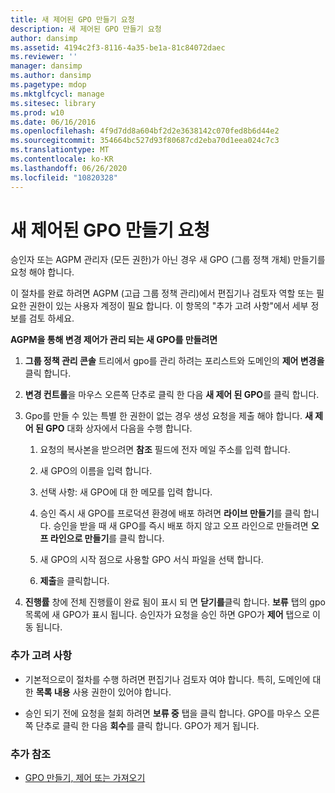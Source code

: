 ```yaml
---
title: 새 제어된 GPO 만들기 요청
description: 새 제어된 GPO 만들기 요청
author: dansimp
ms.assetid: 4194c2f3-8116-4a35-be1a-81c84072daec
ms.reviewer: ''
manager: dansimp
ms.author: dansimp
ms.pagetype: mdop
ms.mktglfcycl: manage
ms.sitesec: library
ms.prod: w10
ms.date: 06/16/2016
ms.openlocfilehash: 4f9d7dd8a604bf2d2e3638142c070fed8b6d44e2
ms.sourcegitcommit: 354664bc527d93f80687cd2eba70d1eea024c7c3
ms.translationtype: MT
ms.contentlocale: ko-KR
ms.lasthandoff: 06/26/2020
ms.locfileid: "10820328"
---
```

# 새 제어된 GPO 만들기 요청


승인자 또는 AGPM 관리자 (모든 권한)가 아닌 경우 새 GPO (그룹 정책 개체) 만들기를 요청 해야 합니다.

이 절차를 완료 하려면 AGPM (고급 그룹 정책 관리)에서 편집기나 검토자 역할 또는 필요한 권한이 있는 사용자 계정이 필요 합니다. 이 항목의 "추가 고려 사항"에서 세부 정보를 검토 하세요.

**AGPM을 통해 변경 제어가 관리 되는 새 GPO를 만들려면**

1.  **그룹 정책 관리 콘솔** 트리에서 gpo를 관리 하려는 포리스트와 도메인의 **제어 변경을** 클릭 합니다.

2.  **변경 컨트롤**을 마우스 오른쪽 단추로 클릭 한 다음 **새 제어 된 GPO**를 클릭 합니다.

3.  Gpo를 만들 수 있는 특별 한 권한이 없는 경우 생성 요청을 제출 해야 합니다. **새 제어 된 GPO** 대화 상자에서 다음을 수행 합니다.

    1.  요청의 복사본을 받으려면 **참조** 필드에 전자 메일 주소를 입력 합니다.

    2.  새 GPO의 이름을 입력 합니다.

    3.  선택 사항: 새 GPO에 대 한 메모를 입력 합니다.

    4.  승인 즉시 새 GPO를 프로덕션 환경에 배포 하려면 **라이브 만들기**를 클릭 합니다. 승인을 받을 때 새 GPO를 즉시 배포 하지 않고 오프 라인으로 만들려면 **오프 라인으로 만들기**를 클릭 합니다.

    5.  새 GPO의 시작 점으로 사용할 GPO 서식 파일을 선택 합니다.

    6.  **제출**을 클릭합니다.

4.  **진행률** 창에 전체 진행률이 완료 됨이 표시 되 면 **닫기를**클릭 합니다. **보류** 탭의 gpo 목록에 새 GPO가 표시 됩니다. 승인자가 요청을 승인 하면 GPO가 **제어** 탭으로 이동 됩니다.

### 추가 고려 사항

-   기본적으로이 절차를 수행 하려면 편집기나 검토자 여야 합니다. 특히, 도메인에 대 한 **목록 내용** 사용 권한이 있어야 합니다.

-   승인 되기 전에 요청을 철회 하려면 **보류 중** 탭을 클릭 합니다. GPO를 마우스 오른쪽 단추로 클릭 한 다음 **회수**를 클릭 합니다. GPO가 제거 됩니다.

### 추가 참조

-   [GPO 만들기, 제어 또는 가져오기](creating-controlling-or-importing-a-gpo-agpm30ops.md)

 

 





